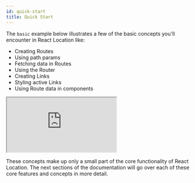 ```yaml
---
id: quick-start
title: Quick Start
---
```


The `basic` example below illustrates a few of the basic concepts you'll encounter in React Location like:

- Creating Routes
- Using path params
- Fetching data in Routes
- Using the Router
- Creating Links
- Styling active Links
- Using Route data in components

<iframe
  src="https://codesandbox.io/embed/github/tannerlinsley/react-location/tree/main/examples/basic?autoresize=1&fontsize=14&theme=dark"
  title="tannerlinsley/react-location: simple"
  sandbox="allow-forms allow-modals allow-popups allow-presentation allow-same-origin allow-scripts"
  style={{
    width: '100%',
    height: '80vh',
    border: '0',
    borderRadius: 8,
    overflow: 'hidden',
    position: 'static',
    zIndex: 0,
  }}
></iframe>

These concepts make up only a small part of the core functionality of React Location. The next sections of the documentation will go over each of these core features and concepts in more detail.
